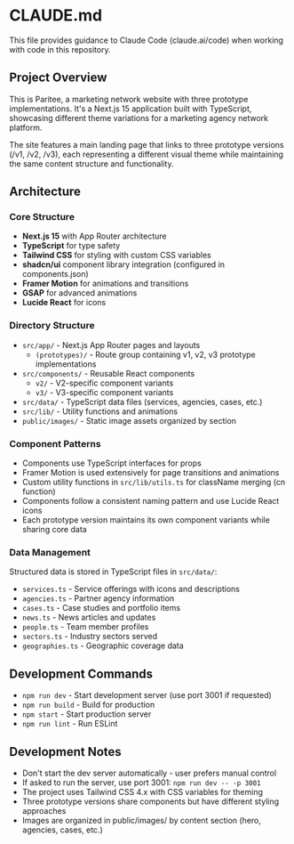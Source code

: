 # CLAUDE.md

This file provides guidance to Claude Code (claude.ai/code) when working with code in this repository.

## Project Overview

This is Paritee, a marketing network website with three prototype implementations. It's a Next.js 15 application built with TypeScript, showcasing different theme variations for a marketing agency network platform.

The site features a main landing page that links to three prototype versions (/v1, /v2, /v3), each representing a different visual theme while maintaining the same content structure and functionality.

## Architecture

### Core Structure
- **Next.js 15** with App Router architecture
- **TypeScript** for type safety
- **Tailwind CSS** for styling with custom CSS variables
- **shadcn/ui** component library integration (configured in components.json)
- **Framer Motion** for animations and transitions
- **GSAP** for advanced animations
- **Lucide React** for icons

### Directory Structure
- `src/app/` - Next.js App Router pages and layouts
  - `(prototypes)/` - Route group containing v1, v2, v3 prototype implementations
- `src/components/` - Reusable React components
  - `v2/` - V2-specific component variants
  - `v3/` - V3-specific component variants
- `src/data/` - TypeScript data files (services, agencies, cases, etc.)
- `src/lib/` - Utility functions and animations
- `public/images/` - Static image assets organized by section

### Component Patterns
- Components use TypeScript interfaces for props
- Framer Motion is used extensively for page transitions and animations
- Custom utility functions in `src/lib/utils.ts` for className merging (cn function)
- Components follow a consistent naming pattern and use Lucide React icons
- Each prototype version maintains its own component variants while sharing core data

### Data Management
Structured data is stored in TypeScript files in `src/data/`:
- `services.ts` - Service offerings with icons and descriptions
- `agencies.ts` - Partner agency information
- `cases.ts` - Case studies and portfolio items
- `news.ts` - News articles and updates
- `people.ts` - Team member profiles
- `sectors.ts` - Industry sectors served
- `geographies.ts` - Geographic coverage data

## Development Commands

- `npm run dev` - Start development server (use port 3001 if requested)
- `npm run build` - Build for production
- `npm start` - Start production server
- `npm run lint` - Run ESLint

## Development Notes

- Don't start the dev server automatically - user prefers manual control
- If asked to run the server, use port 3001: `npm run dev -- -p 3001`
- The project uses Tailwind CSS 4.x with CSS variables for theming
- Three prototype versions share components but have different styling approaches
- Images are organized in public/images/ by content section (hero, agencies, cases, etc.)